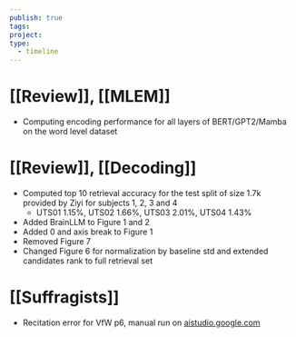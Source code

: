 ```yaml
---
publish: true
tags: 
project: 
type:
  - timeline
---
```

# [[Review]], [[MLEM]]
- Computing encoding performance for all layers of BERT/GPT2/Mamba on the word level dataset
# [[Review]], [[Decoding]]
- Computed top 10 retrieval accuracy for the test split of size 1.7k provided by Ziyi for subjects 1, 2, 3 and 4
	- UTS01 1.15%, UTS02 1.66%, UTS03 2.01%, UTS04 1.43%
- Added BrainLLM to Figure 1 and 2
- Added 0 and axis break to Figure 1
- Removed Figure 7
- Changed Figure 6 for normalization by baseline std and extended candidates rank to full retrieval set
# [[Suffragists]]
- Recitation error for VfW p6, manual run on [aistudio.google.com](https://www.aistudio.google.com)